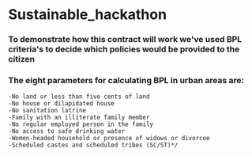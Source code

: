 # Sustainable_hackathon
### To demonstrate how this contract will work we've used BPL criteria's to decide which policies would be provided to the citizen
### The eight parameters for calculating BPL in urban areas are:
    -No land or less than five cents of land
    -No house or dilapidated house
    -No sanitation latrine
    -Family with an illiterate family member
    -No regular employed person in the family
    -No access to safe drinking water
    -Women-headed household or presence of widows or divorcee
    -Scheduled castes and scheduled tribes (SC/ST)*/

